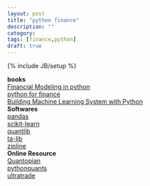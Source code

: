 ```yaml
---
layout: post
title: "python finance"
description: ""
category: 
tags: [finance,python]
draft: true
---
```

{% include JB/setup %}

**books**  
[Financial Modeling in python]()  
[python for finance]()  
[Building Machine Learning System with Python]()  
**Softwares**  
[pandas]()  
[scikit-learn]()  
[quantlib]()  
[ta-lib]()   
[zipline]()  
**Online Resource**  
[Quantopian]()  
[pythonquants]()  
[ultratrade]()  
